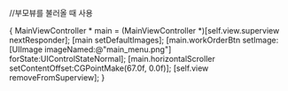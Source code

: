     
//부모뷰를 불러올 때 사용

{
    MainViewController * main = (MainViewController *)[self.view.superview nextResponder];
    [main setDefaultImages];
    [main.workOrderBtn setImage:[UIImage imageNamed:@"main_menu.png"] forState:UIControlStateNormal];
    [main.horizontalScroller setContentOffset:CGPointMake(67.0f, 0.0f)];
    [self.view removeFromSuperview];
}
